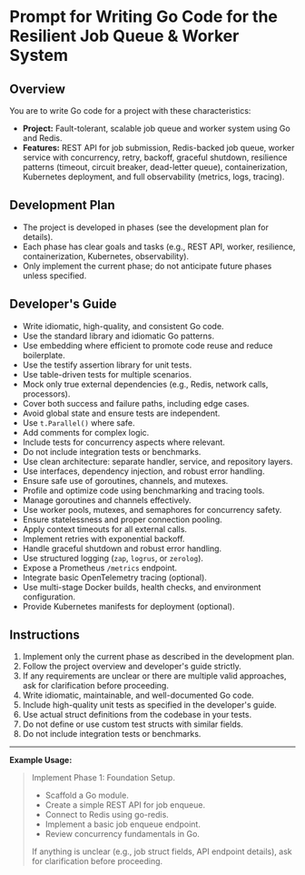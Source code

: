 # Prompt for Writing Go Code for the Resilient Job Queue & Worker System

## Overview

You are to write Go code for a project with these characteristics:

- **Project:** Fault-tolerant, scalable job queue and worker system using Go and Redis.
- **Features:** REST API for job submission, Redis-backed job queue, worker service with concurrency, retry, backoff, graceful shutdown, resilience patterns (timeout, circuit breaker, dead-letter queue), containerization, Kubernetes deployment, and full observability (metrics, logs, tracing).

## Development Plan

- The project is developed in phases (see the development plan for details).
- Each phase has clear goals and tasks (e.g., REST API, worker, resilience, containerization, Kubernetes, observability).
- Only implement the current phase; do not anticipate future phases unless specified.

## Developer's Guide

- Write idiomatic, high-quality, and consistent Go code.
- Use the standard library and idiomatic Go patterns.
- Use embedding where efficient to promote code reuse and reduce boilerplate.
- Use the testify assertion library for unit tests.
- Use table-driven tests for multiple scenarios.
- Mock only true external dependencies (e.g., Redis, network calls, processors).
- Cover both success and failure paths, including edge cases.
- Avoid global state and ensure tests are independent.
- Use `t.Parallel()` where safe.
- Add comments for complex logic.
- Include tests for concurrency aspects where relevant.
- Do not include integration tests or benchmarks.
- Use clean architecture: separate handler, service, and repository layers.
- Use interfaces, dependency injection, and robust error handling.
- Ensure safe use of goroutines, channels, and mutexes.
- Profile and optimize code using benchmarking and tracing tools.
- Manage goroutines and channels effectively.
- Use worker pools, mutexes, and semaphores for concurrency safety.
- Ensure statelessness and proper connection pooling.
- Apply context timeouts for all external calls.
- Implement retries with exponential backoff.
- Handle graceful shutdown and robust error handling.
- Use structured logging (`zap`, `logrus`, or `zerolog`).
- Expose a Prometheus `/metrics` endpoint.
- Integrate basic OpenTelemetry tracing (optional).
- Use multi-stage Docker builds, health checks, and environment configuration.
- Provide Kubernetes manifests for deployment (optional).

## Instructions

1. Implement only the current phase as described in the development plan.
2. Follow the project overview and developer's guide strictly.
3. If any requirements are unclear or there are multiple valid approaches, ask for clarification before proceeding.
4. Write idiomatic, maintainable, and well-documented Go code.
5. Include high-quality unit tests as specified in the developer's guide.
6. Use actual struct definitions from the codebase in your tests.
7. Do not define or use custom test structs with similar fields.
8. Do not include integration tests or benchmarks.

---

**Example Usage:**

> Implement Phase 1: Foundation Setup.
> - Scaffold a Go module.
> - Create a simple REST API for job enqueue.
> - Connect to Redis using go-redis.
> - Implement a basic job enqueue endpoint.
> - Review concurrency fundamentals in Go.
>
> If anything is unclear (e.g., job struct fields, API endpoint details), ask for clarification before proceeding.

